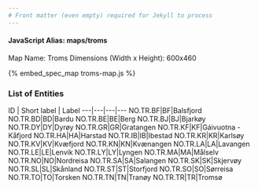 ```yaml
---
# Front matter (even empty) required for Jekyll to process
---
```


#### JavaScript Alias: maps/troms

Map Name: Troms
Dimensions (Width x Height): 600x460



{% embed_spec_map troms-map.js %}

### List of Entities

ID | Short label | Label
---|---|---|---
NO.TR.BF|BF|Balsfjord
NO.TR.BD|BD|Bardu
NO.TR.BE|BE|Berg
NO.TR.BJ|BJ|Bjarkøy
NO.TR.DY|DY|Dyrøy
NO.TR.GR|GR|Gratangen
NO.TR.KF|KF|Gáivuotna - Kåfjord
NO.TR.HA|HA|Harstad
NO.TR.IB|IB|Ibestad
NO.TR.KR|KR|Karlsøy
NO.TR.KV|KV|Kvæfjord
NO.TR.KN|KN|Kvænangen
NO.TR.LA|LA|Lavangen
NO.TR.LE|LE|Lenvik
NO.TR.LY|LY|Lyngen
NO.TR.MA|MA|Målselv
NO.TR.NO|NO|Nordreisa
NO.TR.SA|SA|Salangen
NO.TR.SK|SK|Skjervøy
NO.TR.SL|SL|Skånland
NO.TR.ST|ST|Storfjord
NO.TR.SO|SO|Sørreisa
NO.TR.TO|TO|Torsken
NO.TR.TN|TN|Tranøy
NO.TR.TR|TR|Tromsø

